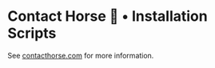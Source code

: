 # Contact Horse 🐴 • Installation Scripts

See [contacthorse.com](https://contacthorse.com) for more information.


